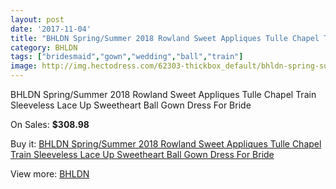 ```yaml
---
layout: post
date: '2017-11-04'
title: "BHLDN Spring/Summer 2018 Rowland Sweet Appliques Tulle Chapel Train Sleeveless Lace Up Sweetheart Ball Gown Dress For Bride"
category: BHLDN
tags: ["bridesmaid","gown","wedding","ball","train"]
image: http://img.hectodress.com/62303-thickbox_default/bhldn-spring-summer-2018-rowland-sweet-appliques-tulle-chapel-train-sleeveless-lace-up-sweetheart-ball-gown-dress-for-bride.jpg
---
```

BHLDN Spring/Summer 2018 Rowland Sweet Appliques Tulle Chapel Train Sleeveless Lace Up Sweetheart Ball Gown Dress For Bride

On Sales: **$308.98**
<a href="https://www.hectodress.com/bhldn/20086-bhldn-spring-summer-2018-rowland-sweet-appliques-tulle-chapel-train-sleeveless-lace-up-sweetheart-ball-gown-dress-for-bride.html"><amp-img layout="responsive" width="600" height="600" src="//img.hectodress.com/62303-thickbox_default/bhldn-spring-summer-2018-rowland-sweet-appliques-tulle-chapel-train-sleeveless-lace-up-sweetheart-ball-gown-dress-for-bride.jpg" alt="BHLDN Spring/Summer 2018 Rowland Sweet Appliques Tulle Chapel Train Sleeveless Lace Up Sweetheart Ball Gown Dress For Bride 0" /></a>
<a href="https://www.hectodress.com/bhldn/20086-bhldn-spring-summer-2018-rowland-sweet-appliques-tulle-chapel-train-sleeveless-lace-up-sweetheart-ball-gown-dress-for-bride.html"><amp-img layout="responsive" width="600" height="600" src="//img.hectodress.com/62310-thickbox_default/bhldn-spring-summer-2018-rowland-sweet-appliques-tulle-chapel-train-sleeveless-lace-up-sweetheart-ball-gown-dress-for-bride.jpg" alt="BHLDN Spring/Summer 2018 Rowland Sweet Appliques Tulle Chapel Train Sleeveless Lace Up Sweetheart Ball Gown Dress For Bride 1" /></a>
<a href="https://www.hectodress.com/bhldn/20086-bhldn-spring-summer-2018-rowland-sweet-appliques-tulle-chapel-train-sleeveless-lace-up-sweetheart-ball-gown-dress-for-bride.html"><amp-img layout="responsive" width="600" height="600" src="//img.hectodress.com/62309-thickbox_default/bhldn-spring-summer-2018-rowland-sweet-appliques-tulle-chapel-train-sleeveless-lace-up-sweetheart-ball-gown-dress-for-bride.jpg" alt="BHLDN Spring/Summer 2018 Rowland Sweet Appliques Tulle Chapel Train Sleeveless Lace Up Sweetheart Ball Gown Dress For Bride 2" /></a>
<a href="https://www.hectodress.com/bhldn/20086-bhldn-spring-summer-2018-rowland-sweet-appliques-tulle-chapel-train-sleeveless-lace-up-sweetheart-ball-gown-dress-for-bride.html"><amp-img layout="responsive" width="600" height="600" src="//img.hectodress.com/62308-thickbox_default/bhldn-spring-summer-2018-rowland-sweet-appliques-tulle-chapel-train-sleeveless-lace-up-sweetheart-ball-gown-dress-for-bride.jpg" alt="BHLDN Spring/Summer 2018 Rowland Sweet Appliques Tulle Chapel Train Sleeveless Lace Up Sweetheart Ball Gown Dress For Bride 3" /></a>
<a href="https://www.hectodress.com/bhldn/20086-bhldn-spring-summer-2018-rowland-sweet-appliques-tulle-chapel-train-sleeveless-lace-up-sweetheart-ball-gown-dress-for-bride.html"><amp-img layout="responsive" width="600" height="600" src="//img.hectodress.com/62307-thickbox_default/bhldn-spring-summer-2018-rowland-sweet-appliques-tulle-chapel-train-sleeveless-lace-up-sweetheart-ball-gown-dress-for-bride.jpg" alt="BHLDN Spring/Summer 2018 Rowland Sweet Appliques Tulle Chapel Train Sleeveless Lace Up Sweetheart Ball Gown Dress For Bride 4" /></a>
<a href="https://www.hectodress.com/bhldn/20086-bhldn-spring-summer-2018-rowland-sweet-appliques-tulle-chapel-train-sleeveless-lace-up-sweetheart-ball-gown-dress-for-bride.html"><amp-img layout="responsive" width="600" height="600" src="//img.hectodress.com/62306-thickbox_default/bhldn-spring-summer-2018-rowland-sweet-appliques-tulle-chapel-train-sleeveless-lace-up-sweetheart-ball-gown-dress-for-bride.jpg" alt="BHLDN Spring/Summer 2018 Rowland Sweet Appliques Tulle Chapel Train Sleeveless Lace Up Sweetheart Ball Gown Dress For Bride 5" /></a>
<a href="https://www.hectodress.com/bhldn/20086-bhldn-spring-summer-2018-rowland-sweet-appliques-tulle-chapel-train-sleeveless-lace-up-sweetheart-ball-gown-dress-for-bride.html"><amp-img layout="responsive" width="600" height="600" src="//img.hectodress.com/62305-thickbox_default/bhldn-spring-summer-2018-rowland-sweet-appliques-tulle-chapel-train-sleeveless-lace-up-sweetheart-ball-gown-dress-for-bride.jpg" alt="BHLDN Spring/Summer 2018 Rowland Sweet Appliques Tulle Chapel Train Sleeveless Lace Up Sweetheart Ball Gown Dress For Bride 6" /></a>
<a href="https://www.hectodress.com/bhldn/20086-bhldn-spring-summer-2018-rowland-sweet-appliques-tulle-chapel-train-sleeveless-lace-up-sweetheart-ball-gown-dress-for-bride.html"><amp-img layout="responsive" width="600" height="600" src="//img.hectodress.com/62304-thickbox_default/bhldn-spring-summer-2018-rowland-sweet-appliques-tulle-chapel-train-sleeveless-lace-up-sweetheart-ball-gown-dress-for-bride.jpg" alt="BHLDN Spring/Summer 2018 Rowland Sweet Appliques Tulle Chapel Train Sleeveless Lace Up Sweetheart Ball Gown Dress For Bride 7" /></a>

Buy it: [BHLDN Spring/Summer 2018 Rowland Sweet Appliques Tulle Chapel Train Sleeveless Lace Up Sweetheart Ball Gown Dress For Bride](https://www.hectodress.com/bhldn/20086-bhldn-spring-summer-2018-rowland-sweet-appliques-tulle-chapel-train-sleeveless-lace-up-sweetheart-ball-gown-dress-for-bride.html "BHLDN Spring/Summer 2018 Rowland Sweet Appliques Tulle Chapel Train Sleeveless Lace Up Sweetheart Ball Gown Dress For Bride")

View more: [BHLDN](https://www.hectodress.com/354-bhldn "BHLDN")